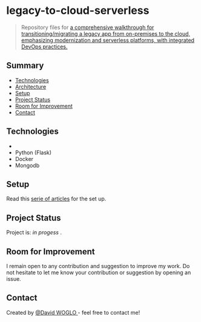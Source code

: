 # legacy-to-cloud-serverless
> Repository files for [a comprehensive walkthrough for transitioning/migrating a legacy app from on-premises to the cloud, emphasizing modernization and serverless platforms, with integrated DevOps practices.](link)

## Summary
* [Technologies ](#technologies)
* [Architecture](#architecture)
* [Setup](#setup)
* [Project Status](#project-status)
* [Room for Improvement](#room-for-improvement)
* [Contact](#contact)
<!-- * [License](#license) -->

## Technologies
- 
- Python (Flask)
- Docker
- Mongodb

## Setup
Read this [serie of articles](link) for the set up.

## Project Status
Project is: _in progess_ .

## Room for Improvement
I remain open to any contribution and suggestion to improve my work. Do not hesitate to let me know your contribution or suggestion by opening an issue.

## Contact
Created by [@David WOGLO ](https://www.linkedin.com/in/kodjovi-david-woglo/) - feel free to contact me!


